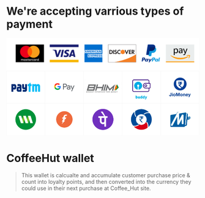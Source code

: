 # We're accepting varrious types of payment

   <img src="https://github.com/Moh2399/CoffeeHut_Backend/blob/main/images/Card%20%26%20Wallet%20payment.png">
   <img src= "https://github.com/Moh2399/CoffeeHut_Backend/blob/main/images/UPI%20interface.png">

# CoffeeHut wallet
> This wallet is calcualte and accumulate customer purchase price & count into loyalty points, and then converted into the currency they could use in their next purchase at Coffee_Hut site.